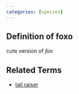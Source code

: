 ```yaml
---
categories: [species]
---
```


## Definition of foxo

cute version of _fox_

## Related Terms

- [tail raiser](./tail%20raiser)
